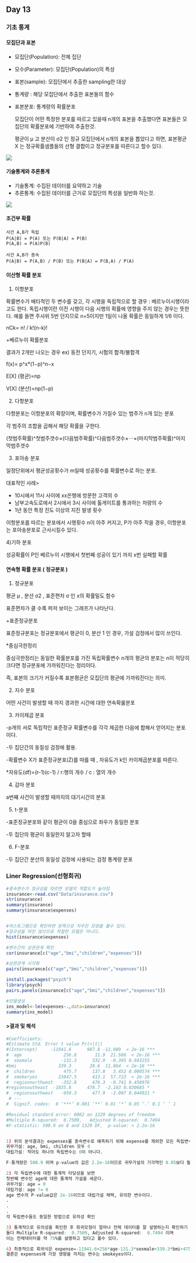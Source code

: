 ## Day 13

### 기초 통계 

#### 모집단과 표본

* 모집단(Population): 전체 집단

* 모수(Parameter): 모집단(Population)의 특성

* 표본(sample): 모집단에서 추출한 sampling한 대상

* 통계량 : 해당 모집단에서 추출한 표본들의 함수

* 표본분포:  통계량의 확률분포

  모집단이 어떤 특정한 분포를 따르고 있을때 n개의 표본을 추출했다면 표본들은 모집단의 확률분포에 기반하여 추출한것.

  

  평균이 μ 고 분산이 σ2 인 정규 모집단에서 n개의 표본을 뽑았다고 하면, 표본평균 X 는 정규확률샘플들의 선형 결합이고 정규분포를 따른다고 할수 있다.

![](images/기초통계2.JPG)



#### 기술통계와 추론통계

* 기술통계: 수집된 데이터를 요약하고 기술
* 추론통계: 수집된 데이터를 근거로 모집단의 특성을 일반화 하는것.

![](images/기초통계1.JPG)

#### 

#### 조건부 확률

```
사건 A,B가 독립
P(A|B) = P(A) 또는 P(B|A) = P(B) 
P(A,B) = P(A)P(B)

사건 A,B가 종속
P(A|B) = P(A,B) / P(B) 또는 P(B|A) = P(B,A) / P(A)
```



#### 이산형 확률 분포

1) 이항분포

확률변수가 배타적인 두 변수를 갖고, 각 시행을 독립적으로 할 경우 : 베르누이시행이라고도 한다. 독립시행이란 이전 시행이 다음 시행의 확률에 영향을 주지 않는 경우는 뜻한다. 예를 들면 주사위 5번 던지므로 n=5이지만 1일이 나올 확률은 동일하게 1/6 이다. 

nCk= n! / k!(n-k)!

+베르누이 확률분포

결과가 2개만 나오는 경우 ex) 동전 던지기, 시험의 합격/불합격

f(x)= p^x*(1−p)^n−x

E[X] (평균)=np 

V[X] (분산)=np(1−p)



2)  다항분포 

다항분포는 이항분포의 확장이며, 확률변수가 가질수 있는 범주가 n개 있는 분포

각 범주의 조합을 곱해서 해당 확률을 구한다.

(첫범주확률)^첫범주갯수×(다음범주확률)^다음범주갯수×⋯×(마지막범주확률)^마지막범주갯수



3) 포아송 분포

일정단위에서 평균성공횟수가 m일때 성공횟수를 확률변수로 하는 분포.

대표적인 사례>

* 10시에서 11시 사이에 xx은행에 방문한 고객의 수
* 남부고속도로에서 2시에서 3시 사이에 톨게이트를 통과하는 차량의 수
* 1년 동안 특정 진도 이상의 지진 발생 횟수

이항분포를 따르는 분포에서 시행횟수 n이 아주 커지고, P가 아주 작을 경우, 이항분포는 포아송분포로 근사시킬수 있다.



4)기하 분포

성공확률이 P인 베르누이 시행에서 첫번째 성공이 있기 까지 x번 실패할 확률



#### 연속형 확률 분포 ( 정규분포 )

1) 정규분포

평균 μ , 분산 σ2 ,  표준편차 σ 인 x의 확률밀도 함수

표준편차가 클 수록 퍼저 보이는 그래프가 나타난다.



+표준정규분포

표준정규분포는 정규분포에서 평균이 0, 분산 1 인 경우, 가설 검정에서 많이 쓰인다.



*중심극한정리

중심극한정리는 동일한 확률분포를 가진 독립확률변수 n개의 평균의 분포는 n이 적당히 크다면 정규분포에 가까워진다는 정리이다.

즉, 표본의 크기가 커질수록 표본평균은 모집단의 평균에 가까워진다는 의미.



2) 지수 분포

어떤 사건이 발생할 때 까지 경과한 시간에 대한 연속확룰분포



3) 카이제곱 분포 

-p개의 서로 독립적인 표준정규 확률변수를 각각 제곱한 다음에 합해서 얻어지는 분포이다.

-두 집단간의 동질성 검정에 활용.

-확률변수 X가 표준정규분포(Z)를 따를 때 , 자유도가 k인 카이제곱분포를 따른다.

*자유도(df)=(r-1)(c-1) / r:행의 개수 / c : 열의 개수



4) 감마 분포

a번쨰 사건이 발생할 때까지의 대기시간의 분포



5) t-분포

-표준정규분포와 같이 평균이 0을 중심으로 좌우가 동일한 분포

-두 집단의 평균이 동일한지 알고자 할때



6) F-분포

-두 집단간 분산의 동일성 검정에 사용되는 검정 통계량 분포



### Liner Regression(선형회귀)

```R
#종속변수가 정규성을 따르면 모델의 적합도가 높아짐
insurance<-read.csv("Data/insurance.csv")
str(insurance)
summary(insurance)
summary(insurance$expenses)


#히스토그램으로 확인하면 왼쪽으로 치우친 모양을 볼수 있다.
#정규성을 띄진 않으므로 적절한 모델은 아니다.
hist(insurance$expenses) 
```



```R
#변수간의 상관관계 확인
cor(insurance[c("age","bmi","children","expenses")])

#상관관계 시각화
pairs(insurance[c("age","bmi","children","expenses")])

install.packages("psych")
library(psych)
pairs.panels(insurance[c("age","bmi","children","expenses")])
```

```R
#모델생성
ins_model<-lm(expenses~.,data=insurance)
summary(ins_model)
```



#### >결과 및 해석

```R
#Coefficients:
#Estimate Std. Error t value Pr(>|t|)    
#(Intercept)     -11941.6      987.8 -12.089  < 2e-16 ***
#  age                256.8       11.9  21.586  < 2e-16 ***
#  sexmale           -131.3      332.9  -0.395 0.693255    
#bmi                339.3       28.6  11.864  < 2e-16 ***
#  children           475.7      137.8   3.452 0.000574 ***
#  smokeryes        23847.5      413.1  57.723  < 2e-16 ***
#  regionnorthwest   -352.8      476.3  -0.741 0.458976    
#regionsoutheast  -1035.6      478.7  -2.163 0.030685 *  
#  regionsouthwest   -959.3      477.9  -2.007 0.044921 *  
 # ---
#  Signif. codes:  0 ‘***’ 0.001 ‘**’ 0.01 ‘*’ 0.05 ‘.’ 0.1 ‘ ’ 1

#Residual standard error: 6062 on 1329 degrees of freedom
#Multiple R-squared:  0.7509,	Adjusted R-squared:  0.7494 
#F-statistic: 500.9 on 8 and 1329 DF,  p-value: < 2.2e-16


1) 위의 분석결과는 expenses를 종속변수로 예측하기 위해 expense를 제외한 모든 독립변수를 활용하여 모형이 설계되었음을 확인할 수 있다.  
귀무가설: age, bmi, children 모두 0
대립가설: 적어도 하나의 독립변수는 0이 아니다.

F-통게량은 500.9 이며 p-value의 값은 2.2e-16이므로 귀무가설의 기각역인 0.05보다 훨씬 작으므로 대립가설을 채택한다.

2) 각 독립변수에 대한 통계적 타당성을 보면 
첫번째 변수인 age에 대한 통계적 가설을 세운다.
귀무가설: age = 0
대립가설: age != 0
age 변수의 P-value값은 2e-16이므로 대립가설 채택, 유의한 변수이다.
.
.
.
각 독립변수들도 동일한 방법으로 유의성 확인

3) 통계적으로 유의성을 확인한 후 회귀모형이 얼마나 전체 데이터를 잘 설명하는지 확인하기 위해 R^2 계수를 확인한다.
둘다 Multiple R-squared:  0.7509,	Adjusted R-squared:  0.7494 이며
이는 전체데이터를 약 75%를 설명하고 있다고 볼수 있다.

4) 최종적으로 회귀식은 expense=-11941.6+256*age-131.3*sexmale+339.3*bmi+475.7*children+23847.5*smokeyes+(-352.8*regionnorthwest)+(-1035.6*regionsoutheast)+(-959.3*regionwest)이다. 
결론은 expenses에 가장 영향을 끼치는 변수는 smokeyes이다.

```




